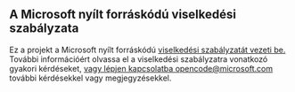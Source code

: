 ## <a name="microsoft-open-source-code-of-conduct"></a>A Microsoft nyílt forráskódú viselkedési szabályzata
Ez a projekt a Microsoft nyílt forráskódú [viselkedési szabályzatát vezeti be.](https://opensource.microsoft.com/codeofconduct/)
További információért [](https://opensource.microsoft.com/codeofconduct/faq/) olvassa el a viselkedési szabályzatra vonatkozó gyakori kérdéseket, [vagy lépjen kapcsolatba opencode@microsoft.com](mailto:opencode@microsoft.com) további kérdésekkel vagy megjegyzésekkel.
